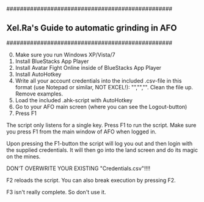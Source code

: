 #################################################
## Xel.Ra's Guide to automatic grinding in AFO ##
#################################################

0. Make sure you run Windows XP/Vista/7
1. Install BlueStacks App Player
2. Install Avatar Fight Online inside of BlueStacks App Player
3. Install AutoHotkey
4. Write all your account credentials into the included .csv-file in this format (use Notepad or similar, NOT EXCEL!): "<Account name>","<Password>","<Number of mines>". Clean the file up. Remove examples.
5. Load the included .ahk-script with AutoHotkey
6. Go to your AFO main screen (where you can see the Logout-button)
7. Press F1

The script only listens for a single key. Press F1 to run the script.
Make sure you press F1 from the main window of AFO when logged in.

Upon pressing the F1-button the script will log you out and then login with the supplied credentials. It will then go into the land screen and do its magic on the mines.

DON'T OVERWRITE YOUR EXISTING "Credentials.csv"!!!!

F2 reloads the script. You can also break execution by pressing F2.

F3 isn't really complete. So don't use it.